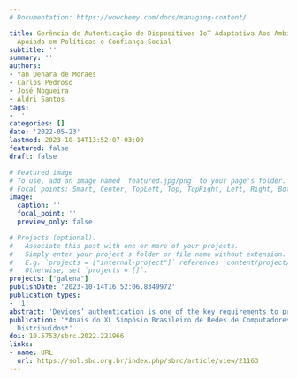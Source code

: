 ```yaml
---
# Documentation: https://wowchemy.com/docs/managing-content/

title: Gerência de Autenticação de Dispositivos IoT Adaptativa Aos Ambientes Urbanos
  Apoiada em Políticas e Confiança Social
subtitle: ''
summary: ''
authors:
- Yan Uehara de Moraes
- Carlos Pedroso
- José Nogueira
- Aldri Santos
tags:
- ''
categories: []
date: '2022-05-23'
lastmod: 2023-10-14T13:52:07-03:00
featured: false
draft: false

# Featured image
# To use, add an image named `featured.jpg/png` to your page's folder.
# Focal points: Smart, Center, TopLeft, Top, TopRight, Left, Right, BottomLeft, Bottom, BottomRight.
image:
  caption: ''
  focal_point: ''
  preview_only: false

# Projects (optional).
#   Associate this post with one or more of your projects.
#   Simply enter your project's folder or file name without extension.
#   E.g. `projects = ["internal-project"]` references `content/project/deep-learning/index.md`.
#   Otherwise, set `projects = []`.
projects: ["galena"]
publishDate: '2023-10-14T16:52:06.834997Z'
publication_types:
- '1'
abstract: 'Devices’ authentication is one of the key requirements to provide se-curity in IoT environments. However, current Adaptative Authentication Systems(AAS) employ adaptation factors in an isolated way and ignore the correlationbetween them, as well as the relations that the devices build in the contexts wherethey are located.  Those AASs show themselves as rigid about the most compa-tible mechanisms in one given context and do not provide multi-factor adapta-tion.  This work proposes GALENA as an adaptive authentication managementsystem in IoT networks, based on social trust strategies, devices’ context, andpolicies.  The GALENA evaluation showed its efficiency in adapting and selec-ting the authentication mechanism appropriated for each interaction, achievinga compatibility rate of about 97% with 200 devices and 98% with 400 devicesin all scenarios, with maximum trust accuracy of 0.45 and 0.38 respectively.'
publication: '*Anais do XL Simpósio Brasileiro de Redes de Computadores e Sistemas
  Distribuídos*'
doi: 10.5753/sbrc.2022.221966
links:
- name: URL
  url: https://sol.sbc.org.br/index.php/sbrc/article/view/21163
---
```

